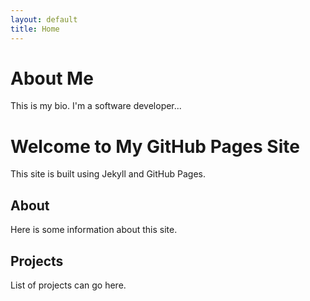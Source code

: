 ```yaml
---
layout: default
title: Home
---
```


# About Me
This is my bio. I'm a software developer...

# Welcome to My GitHub Pages Site
This site is built using Jekyll and GitHub Pages.

## About
Here is some information about this site.

## Projects
List of projects can go here.